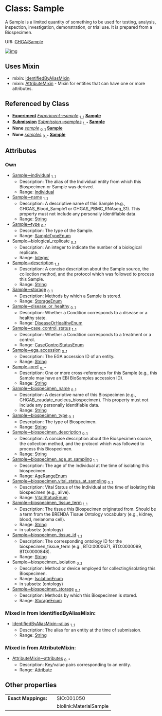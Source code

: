 
# Class: Sample


A Sample is a limited quantity of something to be used for testing, analysis, inspection, investigation, demonstration, or trial use.  It is prepared from a Biospecimen.

URI: [GHGA:Sample](https://w3id.org/GHGA/Sample)


[![img](https://yuml.me/diagram/nofunky;dir:TB/class/[Submission],[Individual]<individual%201..1-%20[Sample&#124;name:string;type:SampleTypeEnum%20%3F;biological_replicate:integer%20%3F;description:string;storage:StorageEnum%20%3F;disease_or_healthy:DiseaseOrHealthyEnum%20%3F;case_control_status:CaseControlStatusEnum;ega_accession:string%20%3F;xref:string%20*;biospecimen_name:string%20%3F;biospecimen_type:string%20%3F;biospecimen_description:string%20%3F;biospecimen_age_at_sampling:AgeRangeEnum;biospecimen_vital_status_at_sampling:VitalStatusEnum%20%3F;biospecimen_tissue_term:string;biospecimen_tissue_id:string;biospecimen_isolation:IsolationEnum%20%3F;biospecimen_storage:StorageEnum%20%3F;alias:string],[Experiment]-%20sample%201..1>[Sample],[Submission]++-%20samples%201..*>[Sample],[Experiment]-%20sample(i)%200..1>[Sample],[Submission]-%20samples(i)%200..*>[Sample],[Sample]uses%20-.->[IdentifiedByAliasMixin],[Sample]uses%20-.->[AttributeMixin],[Individual],[IdentifiedByAliasMixin],[Experiment],[AttributeMixin],[Attribute])](https://yuml.me/diagram/nofunky;dir:TB/class/[Submission],[Individual]<individual%201..1-%20[Sample&#124;name:string;type:SampleTypeEnum%20%3F;biological_replicate:integer%20%3F;description:string;storage:StorageEnum%20%3F;disease_or_healthy:DiseaseOrHealthyEnum%20%3F;case_control_status:CaseControlStatusEnum;ega_accession:string%20%3F;xref:string%20*;biospecimen_name:string%20%3F;biospecimen_type:string%20%3F;biospecimen_description:string%20%3F;biospecimen_age_at_sampling:AgeRangeEnum;biospecimen_vital_status_at_sampling:VitalStatusEnum%20%3F;biospecimen_tissue_term:string;biospecimen_tissue_id:string;biospecimen_isolation:IsolationEnum%20%3F;biospecimen_storage:StorageEnum%20%3F;alias:string],[Experiment]-%20sample%201..1>[Sample],[Submission]++-%20samples%201..*>[Sample],[Experiment]-%20sample(i)%200..1>[Sample],[Submission]-%20samples(i)%200..*>[Sample],[Sample]uses%20-.->[IdentifiedByAliasMixin],[Sample]uses%20-.->[AttributeMixin],[Individual],[IdentifiedByAliasMixin],[Experiment],[AttributeMixin],[Attribute])

## Uses Mixin

 *  mixin: [IdentifiedByAliasMixin](IdentifiedByAliasMixin.md)
 *  mixin: [AttributeMixin](AttributeMixin.md) - Mixin for entities that can have one or more attributes.

## Referenced by Class

 *  **[Experiment](Experiment.md)** *[Experiment➞sample](Experiment_sample.md)*  <sub>1..1</sub>  **[Sample](Sample.md)**
 *  **[Submission](Submission.md)** *[Submission➞samples](Submission_samples.md)*  <sub>1..\*</sub>  **[Sample](Sample.md)**
 *  **None** *[sample](sample.md)*  <sub>0..1</sub>  **[Sample](Sample.md)**
 *  **None** *[samples](samples.md)*  <sub>0..\*</sub>  **[Sample](Sample.md)**

## Attributes


### Own

 * [Sample➞individual](Sample_individual.md)  <sub>1..1</sub>
     * Description: The alias of the Individual entity from which this Biospecimen or Sample was derived.
     * Range: [Individual](Individual.md)
 * [Sample➞name](Sample_name.md)  <sub>1..1</sub>
     * Description: A descriptive name of this Sample (e.g., GHGAS_Blood_Sample1 or GHGAS_PBMC_RNAseq_S1). This property must not include any personally identifiable data.
     * Range: [String](types/String.md)
 * [Sample➞type](Sample_type.md)  <sub>0..1</sub>
     * Description: The type of the Sample.
     * Range: [SampleTypeEnum](SampleTypeEnum.md)
 * [Sample➞biological_replicate](Sample_biological_replicate.md)  <sub>0..1</sub>
     * Description: An integer to indicate the number of a biological replicate.
     * Range: [Integer](types/Integer.md)
 * [Sample➞description](Sample_description.md)  <sub>1..1</sub>
     * Description: A concise description about the Sample source, the collection method, and the protocol which was followed to process this Sample.
     * Range: [String](types/String.md)
 * [Sample➞storage](Sample_storage.md)  <sub>0..1</sub>
     * Description: Methods by which a Sample is stored.
     * Range: [StorageEnum](StorageEnum.md)
 * [Sample➞disease_or_healthy](Sample_disease_or_healthy.md)  <sub>0..1</sub>
     * Description: Whether a Condition corresponds to a disease or a healthy state.
     * Range: [DiseaseOrHealthyEnum](DiseaseOrHealthyEnum.md)
 * [Sample➞case_control_status](Sample_case_control_status.md)  <sub>1..1</sub>
     * Description: Whether a Condition corresponds to a treatment or a control.
     * Range: [CaseControlStatusEnum](CaseControlStatusEnum.md)
 * [Sample➞ega_accession](Sample_ega_accession.md)  <sub>0..1</sub>
     * Description: The EGA accession ID of an entity.
     * Range: [String](types/String.md)
 * [Sample➞xref](Sample_xref.md)  <sub>0..\*</sub>
     * Description: One or more cross-references for this Sample (e.g., this Sample may have an EBI BioSamples accession ID).
     * Range: [String](types/String.md)
 * [Sample➞biospecimen_name](Sample_biospecimen_name.md)  <sub>0..1</sub>
     * Description: A descriptive name of this Biospecimen (e.g., GHGAB_caudate_nucleus_biospecimen). This property must not include any personally identifiable data.
     * Range: [String](types/String.md)
 * [Sample➞biospecimen_type](Sample_biospecimen_type.md)  <sub>0..1</sub>
     * Description: The type of Biospecimen.
     * Range: [String](types/String.md)
 * [Sample➞biospecimen_description](Sample_biospecimen_description.md)  <sub>0..1</sub>
     * Description: A concise description about the Biospecimen source, the collection method, and the protocol which was followed to process this Biospecimen.
     * Range: [String](types/String.md)
 * [Sample➞biospecimen_age_at_sampling](Sample_biospecimen_age_at_sampling.md)  <sub>1..1</sub>
     * Description: The age of the Individual at the time of isolating this biospecimen.
     * Range: [AgeRangeEnum](AgeRangeEnum.md)
 * [Sample➞biospecimen_vital_status_at_sampling](Sample_biospecimen_vital_status_at_sampling.md)  <sub>0..1</sub>
     * Description: Vital Status of the Individual at the time of isolating this biospecimen (e.g., alive).
     * Range: [VitalStatusEnum](VitalStatusEnum.md)
 * [Sample➞biospecimen_tissue_term](Sample_biospecimen_tissue_term.md)  <sub>1..1</sub>
     * Description: The tissue this Biospecimen originated from. Should be a term from the BRENDA Tissue Ontology vocabulary (e.g., kidney, blood, melanoma cell).
     * Range: [String](types/String.md)
     * in subsets: (ontology)
 * [Sample➞biospecimen_tissue_id](Sample_biospecimen_tissue_id.md)  <sub>1..1</sub>
     * Description: The corresponding ontology ID for the biospecimen_tissue_term (e.g., BTO:0000671, BTO:0000089, BTO:0000848).
     * Range: [String](types/String.md)
 * [Sample➞biospecimen_isolation](Sample_biospecimen_isolation.md)  <sub>0..1</sub>
     * Description: Method or device employed for collecting/isolating this Biospecimen.
     * Range: [IsolationEnum](IsolationEnum.md)
     * in subsets: (ontology)
 * [Sample➞biospecimen_storage](Sample_biospecimen_storage.md)  <sub>0..1</sub>
     * Description: Methods by which this Biospecimen is stored.
     * Range: [StorageEnum](StorageEnum.md)

### Mixed in from IdentifiedByAliasMixin:

 * [IdentifiedByAliasMixin➞alias](IdentifiedByAliasMixin_alias.md)  <sub>1..1</sub>
     * Description: The alias for an entity at the time of submission.
     * Range: [String](types/String.md)

### Mixed in from AttributeMixin:

 * [AttributeMixin➞attributes](AttributeMixin_attributes.md)  <sub>0..\*</sub>
     * Description: Key/value pairs corresponding to an entity.
     * Range: [Attribute](Attribute.md)

## Other properties

|  |  |  |
| --- | --- | --- |
| **Exact Mappings:** | | SIO:001050 |
|  | | biolink:MaterialSample |

